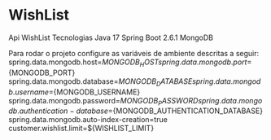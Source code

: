 # WishList
Api WishList
Tecnologias
Java 17
Spring Boot 2.6.1
MongoDB

Para rodar o projeto configure as variáveis de ambiente descritas a seguir:
spring.data.mongodb.host=${MONGODB_HOST}
spring.data.mongodb.port=${MONGODB_PORT}
spring.data.mongodb.database=${MONGODB_DATABASE}
spring.data.mongodb.username=${MONGODB_USERNAME}
spring.data.mongodb.password=${MONGODB_PASSWORD}
spring.data.mongodb.authentication-database=${MONGODB_AUTHENTICATION_DATABASE}
spring.data.mongodb.auto-index-creation=true
customer.wishlist.limit=${WISHLIST_LIMIT}
